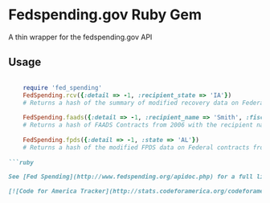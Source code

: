 # Fedspending.gov Ruby Gem
A thin wrapper for the fedspending.gov API

Usage
-----
```ruby

	require 'fed_spending'
	FedSpending.rcv({:detail => -1, :recipient_state => 'IA'})
	# Returns a hash of the summary of modified recovery data on Federal contracts for the state of Iowa
	
	FedSpending.faads({:detail => -1, :recipient_name => 'Smith', :fiscal_year => 2006})
	# Returns a hash of FAADS Contracts from 2006 with the recipient name of Smith
	
	FedSpending.fpds({:detail => -1, :state => 'AL'})
	# Returns a hash of the modified FPDS data on Federal contracts from the state of Alabama
	
```ruby

See [Fed Spending](http://www.fedspending.org/apidoc.php) for a full list of options

[![Code for America Tracker](http://stats.codeforamerica.org/codeforamerica/fed_spending.png)](http://stats.codeforamerica.org/projects/fed_spending)
